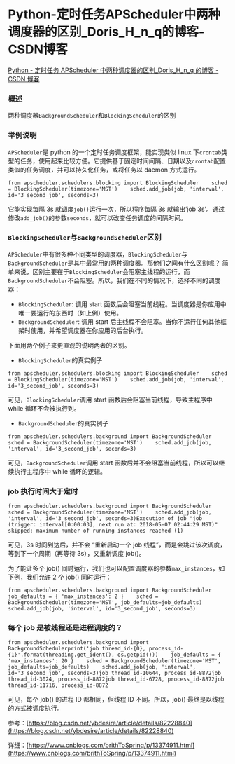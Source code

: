 # Python-定时任务APScheduler中两种调度器的区别_Doris_H_n_q的博客-CSDN博客
[Python - 定时任务 APScheduler 中两种调度器的区别\_Doris_H_n_q 的博客 - CSDN 博客](https://blog.csdn.net/Dorisi_H_n_q/article/details/107658508) 

### **概述**

两种调度器`BackgroundScheduler`和`BlockingScheduler`的区别

### **举例说明**

`APScheduler`是 python 的一个定时任务调度框架，能实现类似 linux 下`crontab`类型的任务，使用起来比较方便。它提供基于固定时间间隔、日期以及`crontab`配置类似的任务调度，并可以持久化任务，或将任务以 daemon 方式运行。

```null
from apscheduler.schedulers.blocking import BlockingScheduler    sched = BlockingScheduler(timezone='MST')    sched.add_job(job, 'interval', id='3_second_job', seconds=3)
```

它能实现每隔 3s 就调度`job()`运行一次，所以程序每隔 3s 就输出’job 3s’。通过修改`add_job()`的参数`seconds`，就可以改变任务调度的间隔时间。

### **`BlockingScheduler`与`BackgroundScheduler`区别**

`APScheduler`中有很多种不同类型的调度器，`BlockingScheduler`与`BackgroundScheduler`是其中最常用的两种调度器。那他们之间有什么区别呢？ 简单来说，区别主要在于`BlockingScheduler`会阻塞主线程的运行，而`BackgroundScheduler`不会阻塞。所以，我们在不同的情况下，选择不同的调度器：

-   `BlockingScheduler`: 调用 start 函数后会阻塞当前线程。当调度器是你应用中唯一要运行的东西时（如上例）使用。
-   `BackgroundScheduler`: 调用 start 后主线程不会阻塞。当你不运行任何其他框架时使用，并希望调度器在你应用的后台执行。

下面用两个例子来更直观的说明两者的区别。

-   `BlockingScheduler`的真实例子

```null
from apscheduler.schedulers.blocking import BlockingScheduler    sched = BlockingScheduler(timezone='MST')    sched.add_job(job, 'interval', id='3_second_job', seconds=3)
```

可见，`BlockingScheduler`调用 start 函数后会阻塞当前线程，导致主程序中 while 循环不会被执行到。

-   `BackgroundScheduler`的真实例子

```null
from apscheduler.schedulers.background import BackgroundScheduler    sched = BackgroundScheduler(timezone='MST')    sched.add_job(job, 'interval', id='3_second_job', seconds=3)
```

可见，`BackgroundScheduler`调用 start 函数后并不会阻塞当前线程，所以可以继续执行主程序中 while 循环的逻辑。

### **job 执行时间大于定时**

```null
from apscheduler.schedulers.background import BackgroundScheduler    sched = BackgroundScheduler(timezone='MST')    sched.add_job(job, 'interval', id='3_second_job', seconds=3)Execution of job "job (trigger: interval[0:00:03], next run at: 2018-05-07 02:44:29 MST)" skipped: maximum number of running instances reached (1)
```

可见，3s 时间到达后，并不会 “重新启动一个 job 线程”，而是会跳过该次调度，等到下一个周期（再等待 3s），又重新调度 job()。

为了能让多个 job() 同时运行，我们也可以配置调度器的参数`max_instances`，如下例，我们允许 2 个 job() 同时运行：

```null
from apscheduler.schedulers.background import BackgroundScheduler    job_defaults = { 'max_instances': 2 }    sched = BackgroundScheduler(timezone='MST', job_defaults=job_defaults)    sched.add_job(job, 'interval', id='3_second_job', seconds=3)
```

### **每个 job 是被线程还是进程调度的？**

```null
from apscheduler.schedulers.background import BackgroundSchedulerprint('job thread_id-{0}, process_id-{1}'.format(threading.get_ident(), os.getpid()))    job_defaults = { 'max_instances': 20 }    sched = BackgroundScheduler(timezone='MST', job_defaults=job_defaults)    sched.add_job(job, 'interval', id='3_second_job', seconds=3)job thread_id-10644, process_id-8872job thread_id-3024, process_id-8872job thread_id-6728, process_id-8872job thread_id-11716, process_id-8872
```

可见，每个 job() 的进程 ID 都相同，但线程 ID 不同。所以，job() 最终是以线程的方式被调度执行。

参考：[https://blog.csdn.net/ybdesire/article/details/82228840](https://blog.csdn.net/ybdesire/article/details/82228840)

详细：[https://www.cnblogs.com/brithToSpring/p/13374911.html](https://www.cnblogs.com/brithToSpring/p/13374911.html)
